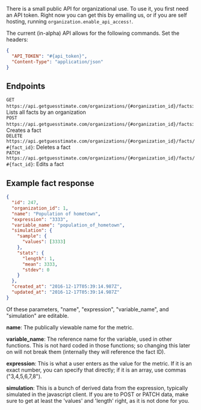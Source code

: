 There is a small public API for organizational use. To use it, you first need an API token. Right now you can get this by emailing us, or if you are self hosting, running `organization.enable_api_access!`.

The current (in-alpha) API allows for the following commands. Set the headers:

```json
{
  "API_TOKEN": "#{api_token}",
  "Content-Type": "application/json"
}
```

## Endpoints

`GET https://api.getguesstimate.com/organizations/{#organization_id}/facts`: Lists all facts by an organization  
`POST https://api.getguesstimate.com/organizations/{#organization_id}/facts`: Creates a fact  
`DELETE https://api.getguesstimate.com/organizations/{#organization_id}/facts/#{fact_id}`: Deletes a fact  
`PATCH https://api.getguesstimate.com/organizations/{#organization_id}/facts/#{fact_id}`: Edits a fact

## Example fact response

```json
{
  "id": 247,
  "organization_id": 1,
  "name": "Population of hometown",
  "expression": "3333",
  "variable_name": "population_of_hometown",
  "simulation": {
    "sample": {
      "values": [3333]
    },
    "stats": {
      "length": 1,
      "mean": 3333,
      "stdev": 0
    }
  },
  "created_at": "2016-12-17T05:39:14.987Z",
  "updated_at": "2016-12-17T05:39:14.987Z"
}
```

Of these parameters, "name", "expression", "variable_name", and "simulation" are editable.

**name**: The publically viewable name for the metric.

**variable_name**: The reference name for the variable, used in other functions. This is not hard coded in those functions; so changing this later on will not break them (internally they will reference the fact ID).

**expression**: This is what a user enters as the value for the metric. If it is an exact number, you can specify that directly; if it is an array, use commas ("3,4,5,6,7,8").

**simulation**: This is a bunch of derived data from the expression, typically simulated in the javascript client. If you are to POST or PATCH data, make sure to get at least the 'values' and 'length' right, as it is not done for you.
